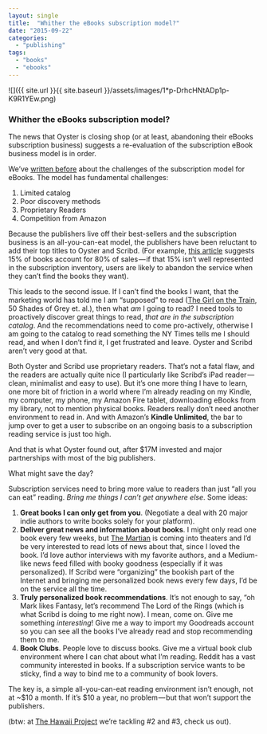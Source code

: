 ```yaml
---
layout: single
title:  "Whither the eBooks subscription model?"
date: "2015-09-22"
categories: 
  - "publishing"
tags: 
  - "books"
  - "ebooks"
---
```


![]({{ site.url }}{{ site.baseurl }}/assets/images/1*p-DrhcHNtADp1p-K9R1YEw.png)

  

  

### Whither the eBooks subscription model?

The news that Oyster is closing shop (or at least, abandoning their eBooks subscription business) suggests a re-evaluation of the subscription eBook business model is in order.

We’ve [written before](https://medium.com/@thehawaiiproj/the-breakdown-of-the-subscription-model-for-reading-continues-4e58d13e96ed) about the challenges of the subscription model for eBooks. The model has fundamental challenges:

1. Limited catalog
2. Poor discovery methods
3. Proprietary Readers
4. Competition from Amazon

Because the publishers live off their best-sellers and the subscription business is an all-you-can-eat model, the publishers have been reluctant to add their top titles to Oyster and Scribd. (For example, [this article](http://www.digitalbookworld.com/2014/the-lost-tail-the-myth-of-book-publishings-long-tail/) suggests 15% of books account for 80% of sales — if that 15% isn’t well represented in the subscription inventory, users are likely to abandon the service when they can’t find the books they want).

This leads to the second issue. If I can’t find the books I want, that the marketing world has told me I am “supposed” to read ([The Girl on the Train](http://www.thehawaiiproject.com/book/The-Girl-on-the-Train-A-Novel--by--Paula-Hawkins--47665), 50 Shades of Grey et. al.), then what _am_ I going to read? I need tools to proactively discover great things to read, _that are in the subscription catalog_. And the recommendations need to come pro-actively, otherwise I am going to the catalog to read something the NY Times tells me I should read, and when I don’t find it, I get frustrated and leave. Oyster and Scribd aren’t very good at that.

Both Oyster and Scribd use proprietary readers. That’s not a fatal flaw, and the readers are actually quite nice (I particularly like Scribd’s iPad reader — clean, minimalist and easy to use). But it’s one more thing I have to learn, one more bit of friction in a world where I’m already reading on my Kindle, my computer, my phone, my Amazon Fire tablet, downloading eBooks from my library, not to mention physical books. Readers really don’t need another environment to read in. And with Amazon’s **Kindle Unlimited**, the bar to jump over to get a user to subscribe on an ongoing basis to a subscription reading service is just too high.

And that is what Oyster found out, after $17M invested and major partnerships with most of the big publishers.

What might save the day?

Subscription services need to bring more value to readers than just “all you can eat” reading. _Bring me things I can’t get anywhere else_. Some ideas:

1. **Great books I can only get from you**. (Negotiate a deal with 20 major indie authors to write books solely for your platform).
2. **Deliver great news and information about books**. I might only read one book every few weeks, but [The Martian](http://www.thehawaiiproject.com/book/The-Martian--by--Andy-Weir--3161) is coming into theaters and I’d be very interested to read lots of news about that, since I loved the book. I’d love author interviews with my favorite authors, and a Medium-like news feed filled with booky goodness (especially if it was personalized). If Scribd were “organizing” the bookish part of the Internet and bringing me personalized book news every few days, I’d be on the service all the time.
3. **Truly personalized book recommendations**. It’s not enough to say, “oh Mark likes Fantasy, let’s recommend The Lord of the Rings (which is what Scribd is doing to me right now). I mean, come on. Give me something _interesting_! Give me a way to import my Goodreads account so you can see all the books I’ve already read and stop recommending them to me.
4. **Book Clubs**. People love to discuss books. Give me a virtual book club environment where I can chat about what I’m reading. Reddit has a vast community interested in books. If a subscription service wants to be sticky, find a way to bind me to a community of book lovers.

The key is, a simple all-you-can-eat reading environment isn’t enough, not at ~$10 a month. If it’s $10 a year, no problem — but that won’t support the publishers.

(btw: at [The Hawaii Project](http://www.thehawaiiproject.com) we’re tackling #2 and #3, check us out).
